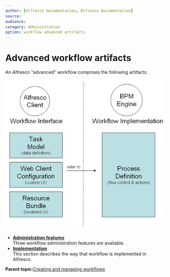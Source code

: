 ```yaml
---
author: [Alfresco Documentation, Alfresco Documentation]
source: 
audience: 
category: Administration
option: workflow advanced artifacts
---
```


# Advanced workflow artifacts

An Alfresco "advanced" workflow comprises the following artifacts.

![](../images/Workflow_definition.jpg)

-   **[Administration features](../topics/wf-admin-features.md)**  
Three workflow administration features are available.
-   **[Implementation](../concepts/wf-implementation.md)**  
This section describes the way that workflow is implemented in Alfresco.

**Parent topic:**[Creating and managing workflows](../topics/wf-howto.md)

